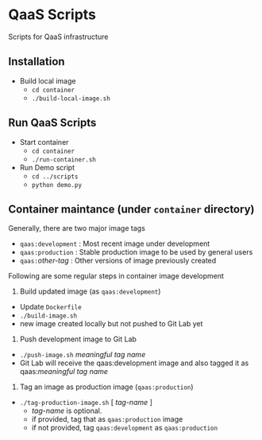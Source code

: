 # QaaS Scripts
Scripts for QaaS infrastructure

## Installation
- Build local image
  - `cd container`
  - `./build-local-image.sh`

## Run QaaS Scripts
- Start container
  - `cd container`
  - `./run-container.sh` 
- Run Demo script
  - `cd ../scripts`
  - `python demo.py`
## Container maintance (under `container` directory)
Generally, there are two major image tags
- `qaas:development` : Most recent image under development
- `qaas:production` : Stable production image to be used by general users
- `qaas:`_other-tag_ : Other versions of image previously created

Following are some regular steps in container image development
1.  Build updated image (as `qaas:development`)
  - Update `Dockerfile`
  - `./build-image.sh`
  - new image created locally but not pushed to Git Lab yet
1. Push development image to Git Lab
  - `./push-image.sh` _meaningful tag name_
  - Git Lab will receive the qaas:development image and also tagged it as qaas:_meaningful tag name_
1. Tag an image as production image (`qaas:production`)
  - `./tag-production-image.sh` [ _tag-name_ ]
    - _tag-name_ is optional.
    - if provided, tag that as `qaas:production` image
    - if not provided, tag `qaas:development` as `qaas:production`
